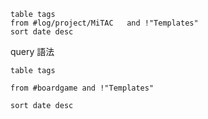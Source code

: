 ```dataview
table tags
from #log/project/MiTAC   and !"Templates"
sort date desc
```

query 語法

```
table tags

from #boardgame and !"Templates"

sort date desc
```